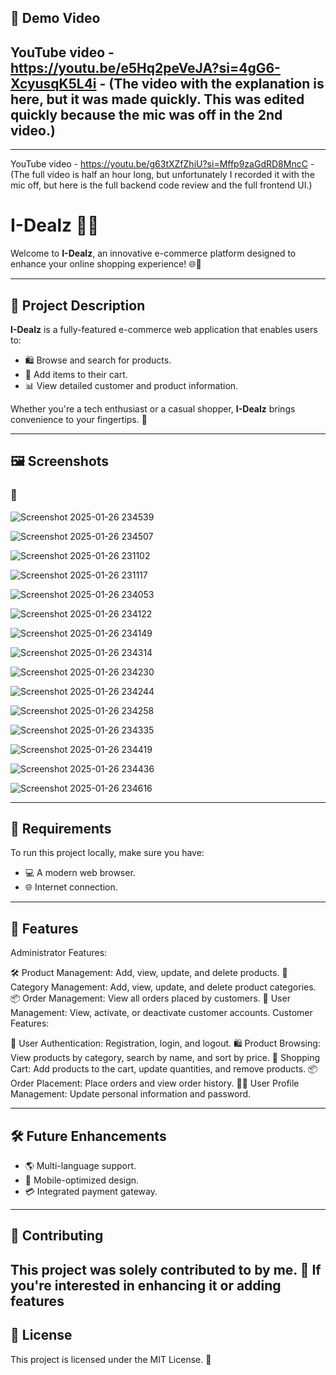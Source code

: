 ## 🎥 Demo Video
YouTube video   -  https://youtu.be/e5Hq2peVeJA?si=4gG6-XcyusqK5L4i  -  (The video with the explanation is here, but it was made quickly. This was edited quickly because the mic was off in the 2nd video.)
---
---
YouTube video  -   https://youtu.be/g63tXZfZhiU?si=Mffp9zaGdRD8MncC     -  (The full video is half an hour long, but unfortunately I recorded it with the mic off, but here is the full backend code review and the full frontend UI.)

# I-Dealz 🛒✨

Welcome to **I-Dealz**, an innovative e-commerce platform designed to enhance your online shopping experience! 🌐💼

---

## 🌟 Project Description
**I-Dealz** is a fully-featured e-commerce web application that enables users to:
- 🛍️ Browse and search for products.
- 🛒 Add items to their cart.
- 📊 View detailed customer and product information.

Whether you're a tech enthusiast or a casual shopper, **I-Dealz** brings convenience to your fingertips. 🤝

---

## 🖼️ Screenshots
### 📌 

![Screenshot 2025-01-26 234539](https://github.com/user-attachments/assets/ab435a24-ac83-4d2d-b074-64bb112f32db)

![Screenshot 2025-01-26 234507](https://github.com/user-attachments/assets/a256453f-7916-4443-94de-784927656e5c)

![Screenshot 2025-01-26 231102](https://github.com/user-attachments/assets/33d59929-10db-4144-92ba-96257f9101e2)

![Screenshot 2025-01-26 231117](https://github.com/user-attachments/assets/fe5dab5e-c4ee-4288-8a04-17b20004702a)

![Screenshot 2025-01-26 234053](https://github.com/user-attachments/assets/2e9d2bd6-8cf0-49fd-8f75-03fae19bdbe0)

![Screenshot 2025-01-26 234122](https://github.com/user-attachments/assets/a42fbd75-0caa-4af8-98a6-0c93dfa8add4)

![Screenshot 2025-01-26 234149](https://github.com/user-attachments/assets/0de3cd4e-39b4-4d66-abbc-039a45581010)

![Screenshot 2025-01-26 234314](https://github.com/user-attachments/assets/1e85dba0-9a11-47db-aa8e-f828a75da66d)

![Screenshot 2025-01-26 234230](https://github.com/user-attachments/assets/c4ee8bf8-395d-4afa-b8cc-95d8f8e6d9a8)

![Screenshot 2025-01-26 234244](https://github.com/user-attachments/assets/865f19dd-4b9a-400a-91d0-469bf5df8c68)

![Screenshot 2025-01-26 234258](https://github.com/user-attachments/assets/61b3810d-8108-4703-b345-b3d19f94e877)

![Screenshot 2025-01-26 234335](https://github.com/user-attachments/assets/a01b5626-49a1-46d9-a460-31ccaf992d24)

![Screenshot 2025-01-26 234419](https://github.com/user-attachments/assets/7c9e99d7-8f02-4d56-b7e0-422b583fe75f)

![Screenshot 2025-01-26 234436](https://github.com/user-attachments/assets/1ea27d09-48eb-4a61-a029-7ce6e295e6e2)

![Screenshot 2025-01-26 234616](https://github.com/user-attachments/assets/417a6dba-5ff5-44c3-8caf-9878f1279221)


---

## 🔧 Requirements
To run this project locally, make sure you have:
- 💻 A modern web browser.
- 🌐 Internet connection.

---

## 🚀 Features
Administrator Features:

🛠️ Product Management: Add, view, update, and delete products.
📂 Category Management: Add, view, update, and delete product categories.
📦 Order Management: View all orders placed by customers.
👥 User Management: View, activate, or deactivate customer accounts.
Customer Features:

📝 User Authentication: Registration, login, and logout.
🛍️ Product Browsing: View products by category, search by name, and sort by price.
🛒 Shopping Cart: Add products to the cart, update quantities, and remove products.
📦 Order Placement: Place orders and view order history.
🧑‍💻 User Profile Management: Update personal information and password.

---

## 🛠️ Future Enhancements
- 🌎 Multi-language support.
- 📱 Mobile-optimized design.
- 💳 Integrated payment gateway.

---

## 🤝 Contributing
This project was solely contributed to by me. 🚀 If you're interested in enhancing it or adding features
---

## 📄 License
This project is licensed under the MIT License. 📜

